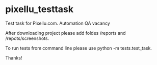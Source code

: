 # pixellu_testtask
Test task for Pixellu.com. Automation QA vacancy

After downloading project please add foldes /reports and /repots/screenshots.

To run tests from command line please use python -m tests.test_task.

Thanks!
